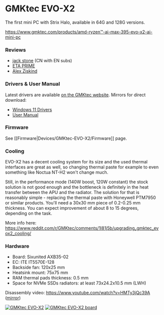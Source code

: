 # GMKtec EVO-X2
The first mini PC with Strix Halo, available in 64G and 128G versions.

https://www.gmktec.com/products/amd-ryzen™-ai-max-395-evo-x2-ai-mini-pc

### Reviews
 - [jack stone](https://www.youtube.com/watch?v=UXjg6Iew9lg) (CN with EN subs)
 - [ETA PRIME](https://www.youtube.com/watch?v=hPSMGpHQX6k)
 - [Alex Ziskind](https://www.youtube.com/watch?v=B7GDr-VFuEo)

### Drivers & User Manual
Latest drivers are available [on the GMKtec website](https://www.gmktec.com/pages/drivers-and-software). Mirrors for direct download:
 - [Windows 11 Drivers](https://d7.wtf/s/EVO-X2_Win11_24H2_Driver_list_V007.zip)
 - [User Manual](./EVO-X2_User_Manual.pdf)

### Firmware
See [[Firmware|Devices/GMKtec-EVO-X2/Firmware]] page.

### Cooling
EVO-X2 has a decent cooling system for its size and the used thermal interfaces are great as well, so changing thermal paste for example to even something like Noctua NT-H2 won't change much.

Still, in the performance mode (140W boost, 120W constant) the stock solution is not good enough and the bottleneck is definitely in the heat transfer between the APU and the radiator. The solution for that is reasonably simple - replacing the thermal paste with Honeywell PTM7950 or similar products. You'll need a 30x30 mm piece of 0.2-0.25 mm thickness. You can expect improvement of about 8 to 15 degrees, depending on the task.

More info here: https://www.reddit.com/r/GMKtec/comments/1l81j5b/upgrading_gmktec_evox2_cooling/

### Hardware
 - Board: Sixunited AXB35-02
 - EC: ITE IT5570E-128
 - Backside fan: 120x25 mm
 - Heatsink mount: 75x75 mm
 - RAM thermal pads thickness: 0.5 mm
 - Space for NVMe SSDs radiators: at least 73x24.2x10.5 mm (LWH)

Disassembly video: https://www.youtube.com/watch?v=HMTy3jQc39A ([mirror](https://www.reddit.com/r/GMKtec/comments/1km6tn8/evox2_teardown/))

[![GMKtec EVO-X2](./gmktec-evo-x2.jpg?thumbnail)](./gmktec-evo-x2.jpg)
[![GMKtec EVO-X2 board](./gmktec-evo-x2-board-photo.jpeg?thumbnail)](./gmktec-evo-x2-board-photo.jpeg)

